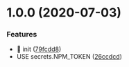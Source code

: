 # 1.0.0 (2020-07-03)


### Features

* :tada: init ([79fcdd8](https://github.com/d2-projects/xbrz/commit/79fcdd8785ddc33c5cfa524da3a37bdfbc50e025))
* USE secrets.NPM_TOKEN ([26ccdcd](https://github.com/d2-projects/xbrz/commit/26ccdcd412491fd11d66ac8cf7b788346dd569b8))
